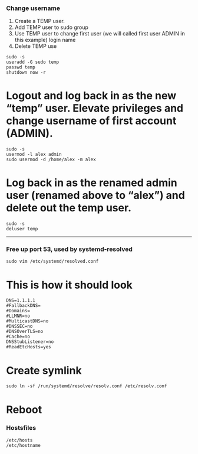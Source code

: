 ### Change username
1. Create a TEMP user.
2. Add TEMP user to sudo group
3. Use TEMP user to change first user (we will called first user ADMIN in this example) login name
4. Delete TEMP use

```
sudo -s
useradd -G sudo temp
passwd temp
shutdown now -r
```

# Logout and log back in as the new “temp” user. Elevate privileges and change username of first account (ADMIN).

```
sudo -s
usermod -l alex admin
sudo usermod -d /home/alex -m alex
```

# Log back in as the renamed admin user (renamed above to “alex”) and delete out the temp user.

```
sudo -s
deluser temp
```
-------------------------------------------------------------------------------------------------------------------
### Free up port 53, used by systemd-resolved

```
sudo vim /etc/systemd/resolved.conf
```

# This is how it should look

```
DNS=1.1.1.1
#FallbackDNS=
#Domains=
#LLMNR=no
#MulticastDNS=no
#DNSSEC=no
#DNSOverTLS=no
#Cache=no
DNSStubListener=no
#ReadEtcHosts=yes
```

# Create symlink

```
sudo ln -sf /run/systemd/resolve/resolv.conf /etc/resolv.conf
```

# Reboot

### Hostsfiles

```
/etc/hosts
/etc/hostname
```
